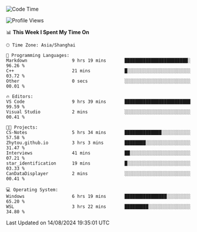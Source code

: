 <!--START_SECTION:waka-->
![Code Time](http://img.shields.io/badge/Code%20Time-1%2C900%20hrs%2034%20mins-blue)

![Profile Views](http://img.shields.io/badge/Profile%20Views-3-blue)

📊 **This Week I Spent My Time On** 

```text
🕑︎ Time Zone: Asia/Shanghai

💬 Programming Languages: 
Markdown                 9 hrs 19 mins       ████████████████████████░   96.26 % 
C++                      21 mins             █░░░░░░░░░░░░░░░░░░░░░░░░   03.72 % 
Other                    0 secs              ░░░░░░░░░░░░░░░░░░░░░░░░░   00.01 % 

🔥 Editors: 
VS Code                  9 hrs 39 mins       █████████████████████████   99.59 % 
Visual Studio            2 mins              ░░░░░░░░░░░░░░░░░░░░░░░░░   00.41 % 

🐱‍💻 Projects: 
CS-Notes                 5 hrs 34 mins       ██████████████░░░░░░░░░░░   57.58 % 
Zhytou.github.io         3 hrs 3 mins        ████████░░░░░░░░░░░░░░░░░   31.47 % 
Interviews               41 mins             ██░░░░░░░░░░░░░░░░░░░░░░░   07.21 % 
star_identification      19 mins             █░░░░░░░░░░░░░░░░░░░░░░░░   03.33 % 
CanDataDisplayer         2 mins              ░░░░░░░░░░░░░░░░░░░░░░░░░   00.41 % 

💻 Operating System: 
Windows                  6 hrs 19 mins       ████████████████░░░░░░░░░   65.20 % 
WSL                      3 hrs 22 mins       █████████░░░░░░░░░░░░░░░░   34.80 % 
```


 Last Updated on 14/08/2024 19:35:01 UTC
<!--END_SECTION:waka-->